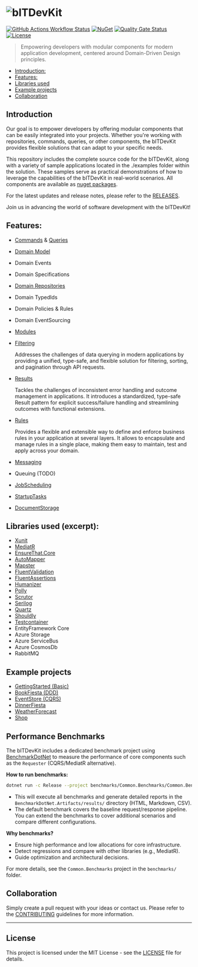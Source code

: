 ![bITDevKit](https://raw.githubusercontent.com/bridgingIT/bITdevKit/main/bITDevKit_Logo.png)
=====================================
[![GitHub Actions Workflow Status](https://img.shields.io/github/actions/workflow/status/bridgingIT/bITdevKit/github-actions.yml?style=flat)](https://github.com/bridgingIT/bITdevKit/actions/workflows/github-actions.yml)
[![NuGet](https://img.shields.io/nuget/v/BridgingIT.DevKit.Common.Utilities?style=flat-square&label=nuget%20packages)](https://www.nuget.org/packages?q=bitdevkit)
[![Quality Gate Status](https://sonarcloud.io/api/project_badges/measure?project=bitdevkit&metric=alert_status)](https://sonarcloud.io/summary/new_code?id=bitdevkit)
[![License](https://img.shields.io/badge/license-MIT-green)](./LICENSE)

> Empowering developers with modular components for modern application development, centered around
> Domain-Driven Design principles.

<!-- TOC -->

* [Introduction:](#introduction)
* [Features:](#features)
* [Libraries used](#libraries-used-excerpt)
* [Example projects](#example-projects)
* [Collaboration](#collaboration)

<!-- TOC -->

## Introduction

Our goal is to empower developers by offering modular components that can be easily integrated into
your projects. Whether you're working with repositories, commands, queries, or other components, the
bITDevKit provides flexible solutions that can adapt to your specific needs.

This repository includes the complete source code for the bITDevKit, along with a variety of sample
applications located in the ./examples folder within the solution. These samples serve as practical
demonstrations of how to leverage the capabilities of the bITDevKit in real-world scenarios. All
components are available
as [nuget packages](https://www.nuget.org/packages?q=bitDevKit&packagetype=&prerel=true&sortby=relevance).

For the latest updates and release notes, please refer to
the [RELEASES](https://raw.githubusercontent.com/bridgingIT/bITdevKit/main/RELEASES.md).

Join us in advancing the world of software development with the bITDevKit!

## Features:

- [Commands](./docs/features-commands.md) & [Queries](./docs/features-queries.md)
- [Domain Model](./docs/features-domain-models.md)
- Domain Events
- Domain Specifications
- [Domain Repositories](./docs/features-domain-repositories.md)
- Domain TypedIds
- Domain Policies & Rules
- Domain EventSourcing
- [Modules](./docs/features-modules.md)
- [Filtering](./docs/features-filtering.md)

  Addresses the challenges of data querying in modern applications by providing a unified,
  type-safe, and flexible solution for filtering, sorting, and pagination through API requests.
- [Results](./docs/features-results.md)

  Tackles the challenges of inconsistent error handling and outcome management in applications. It
  introduces a standardized, type-safe Result pattern for explicit success/failure handling and
  streamlining outcomes with functional extensions.
- [Rules](./docs/features-rules.md)

  Provides a flexible and extensible way to define and enforce business rules in your application at
  several layers. It allows to encapsulate and manage rules in a single place, making them easy to
  maintain, test and apply across your domain.
- [Messaging](./docs/features-messaging.md)
- Queuing (TODO)
- [JobScheduling](./docs/features-jobscheduling.md)
- [StartupTasks](./docs/features-startuptasks.md)
- [DocumentStorage](./docs/features-documentstorage.md)

## Libraries used (excerpt):

- [Xunit](https://github.com/xunit/xunit)
- [MediatR](https://github.com/jbogard/MediatR)
- [EnsureThat.Core](https://github.com/danielwertheim/Ensure.That)
- [AutoMapper](https://github.com/AutoMapper/AutoMapper)
- [Mapster](https://github.com/MapsterMapper/Mapster)
- [FluentValidation](https://github.com/FluentValidation/FluentValidation)
- [FluentAssertions](https://github.com/fluentassertions/fluentassertions)
- [Humanizer](https://github.com/Humanizr/Humanizer)
- [Polly](https://github.com/App-vNext/Polly)
- [Scrutor](https://github.com/khellang/Scrutor)
- [Serilog](https://github.com/serilog/serilog)
- [Quartz](https://github.com/quartz-scheduler/quartz)
- [Shouldly](https://github.com/shouldly/shouldly)
- [Testcontainer](https://github.com/testcontainers)
- EntityFramework Core
- Azure Storage
- Azure ServiceBus
- Azure CosmosDb
- RabbitMQ

## Example projects

- [GettingStarted (Basic)](https://github.com/bridgingIT/bITdevKit.Examples.GettingStarted)
- [BookFiesta (DDD)](https://github.com/BridgingIT-GmbH/bITdevKit.Examples.BookFiesta)
- [EventStore (CQRS)](https://github.com/bridgingit/bitdevkit/examples)
- [DinnerFiesta](https://github.com/bridgingit/bitdevkit/examples)
- [WeatherForecast](https://github.com/bridgingit/bitdevkit/examples)
- [Shop](https://github.com/bridgingit/bitdevkit/examples)

## Performance Benchmarks

The bITDevKit includes a dedicated benchmark project using [BenchmarkDotNet](https://benchmarkdotnet.org/) to measure the performance of core components such as the `Requester` (CQRS/MediatR alternative).

**How to run benchmarks:**

```sh
dotnet run -c Release --project benchmarks/Common.Benchmarks/Common.Benchmarks.csproj
```

- This will execute all benchmarks and generate detailed reports in the `BenchmarkDotNet.Artifacts/results/` directory (HTML, Markdown, CSV).
- The default benchmark covers the baseline request/response pipeline. You can extend the benchmarks to cover additional scenarios and compare different configurations.

**Why benchmarks?**

- Ensure high performance and low allocations for core infrastructure.
- Detect regressions and compare with other libraries (e.g., MediatR).
- Guide optimization and architectural decisions.

For more details, see the `Common.Benchmarks` project in the `benchmarks/` folder.

## Collaboration

Simply create a pull request with your ideas or contact us.
Please refer to the [CONTRIBUTING](./CONTRIBUTION.md) guidelines for more information.

--- 
## License

This project is licensed under the MIT License - see the [LICENSE](./LICENSE) file for details.